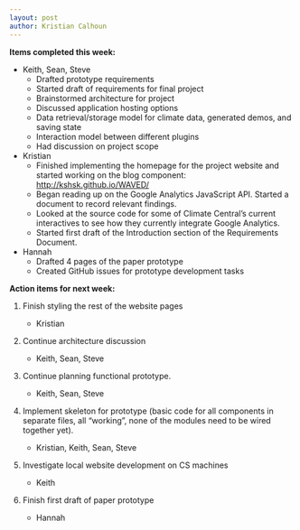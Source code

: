 ```yaml
---
layout: post
author: Kristian Calhoun
---
```


**Items completed this week:**

* Keith, Sean, Steve
  * Drafted prototype requirements
  * Started draft of requirements for final project
  * Brainstormed architecture for project
  * Discussed application hosting options
  * Data retrieval/storage model for climate data, generated demos, and saving state
  * Interaction model between different plugins
  * Had discussion on project scope
* Kristian
  * Finished implementing the homepage for the project website and started working on the blog component: http://kshsk.github.io/WAVED/
  * Began reading up on the Google Analytics JavaScript API. Started a document to record relevant findings. 
  * Looked at the source code for some of Climate Central’s current interactives to see how they currently integrate Google Analytics.
  * Started first draft of the Introduction section of the Requirements Document.
* Hannah
  * Drafted 4 pages of the paper prototype
  * Created GitHub issues for prototype development tasks

**Action items for next week:**

1. Finish styling the rest of the website pages 

	* Kristian
2. Continue architecture discussion 

	* Keith, Sean, Steve
3. Continue planning functional prototype. 

	* Keith, Sean, Steve
4. Implement skeleton for prototype (basic code for all components in separate files, all “working”, none of the modules need to be wired together yet). 

	* Kristian, Keith, Sean, Steve
5. Investigate local website development on CS machines 

	* Keith
6. Finish first draft of paper prototype 

	* Hannah
